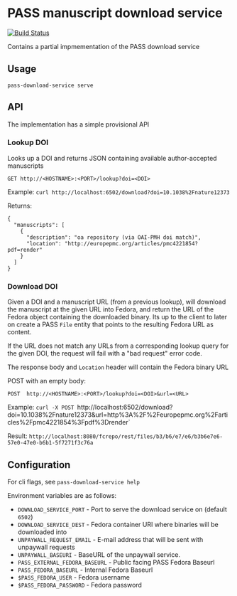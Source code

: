 # PASS manuscript download service

[![Build Status](https://travis-ci.com/oa-pass/pass-download-service.svg?branch=master)](https://travis-ci.com/oa-pass/pass-download-service)

Contains a partial impmementation of the PASS download service

## Usage

    pass-download-service serve

## API

The implementation has a simple provisional API

### Lookup DOI
Looks up a DOI and returns JSON containing available author-accepted manuscripts

```
GET http://<HOSTNAME>:<PORT>/lookup?doi=<DOI>
```

Example: `curl http://localhost:6502/download?doi=10.1038%2Fnature12373`

Returns:
```
{
  "manuscripts": [
    {
      "description": "oa repository (via OAI-PMH doi match)",
      "location": "http://europepmc.org/articles/pmc4221854?pdf=render"
    }
  ]
}
```

### Download DOI
Given a DOI and a manuscript URL (from a previous lookup), will download the manuscript at the given URL into Fedora, and
return the URL of the Fedora object containing the downloaded binary.  Its up to the client to later on create a PASS `File` entity that
points to the resulting Fedora URL as content.

If the URL does not match any URLs from a corresponding lookup query for the given DOI, the request will fail with a "bad request" error code.

The response body and `Location` header will contain the Fedora binary URL

POST with an empty body:
```
POST  http://<HOSTNAME>:<PORT>/lookup?doi=<DOI>&url=<URL>
```

Example:
`curl -X POST `http://localhost:6502/download?doi=10.1038%2Fnature12373&url=http%3A%2F%2Feuropepmc.org%2Farticles%2Fpmc4221854%3Fpdf%3Drender`

Result:
``
http://localhost:8080/fcrepo/rest/files/b3/b6/e7/e6/b3b6e7e6-57e0-47e0-b6b1-5f7271f3c76a
``

## Configuration

For cli flags, see `pass-download-service help`

Environment variables are as follows:

* `DOWNLOAD_SERVICE_PORT` - Port to serve the download service on (default `6502`)
* `DOWNLOAD_SERVICE_DEST` - Fedora container URI where binaries will be downloaded into
* `UNPAYWALL_REQUEST_EMAIL` - E-mail address that will be sent with unpaywall requests
* `UNPAYWALL_BASEURI` - BaseURL of the unpaywall service.
* `PASS_EXTERNAL_FEDORA_BASEURL` - Public facing PASS Fedora Baseurl
* `PASS_FEDORA_BASEURL` - Internal Fedora Baseurl
* `$PASS_FEDORA_USER` - Fedora username
* `$PASS_FEDORA_PASSWORD` - Fedora password